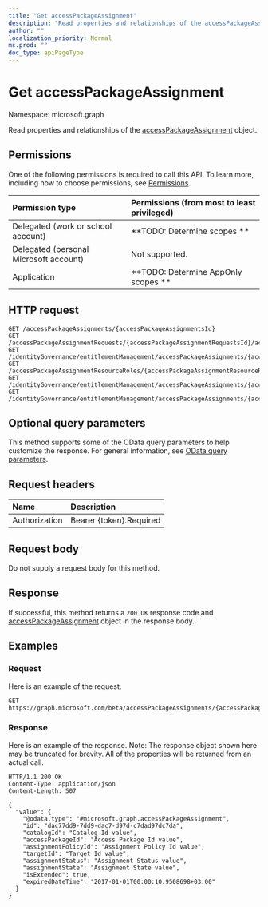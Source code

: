 ```yaml
---
title: "Get accessPackageAssignment"
description: "Read properties and relationships of the accessPackageAssignment object."
author: ""
localization_priority: Normal
ms.prod: ""
doc_type: apiPageType
---
```


# Get accessPackageAssignment

Namespace: microsoft.graph

Read properties and relationships of the [accessPackageAssignment](../resources/accesspackageassignment.md) object.

## Permissions
One of the following permissions is required to call this API. To learn more, including how to choose permissions, see [Permissions](/concepts/permissions-reference.md).

|Permission type|Permissions (from most to least privileged)|
|:---|:---|
|Delegated (work or school account)|**TODO: Determine scopes **|
|Delegated (personal Microsoft account)|Not supported.|
|Application|**TODO: Determine AppOnly scopes **|

## HTTP request
<!-- {
  "blockType": "ignored"
}
-->
``` http
GET /accessPackageAssignments/{accessPackageAssignmentsId}
GET /accessPackageAssignmentRequests/{accessPackageAssignmentRequestsId}/accessPackageAssignment
GET /identityGovernance/entitlementManagement/accessPackageAssignments/{accessPackageAssignmentId}
GET /accessPackageAssignmentResourceRoles/{accessPackageAssignmentResourceRolesId}/accessPackageAssignments/{accessPackageAssignmentId}
GET /identityGovernance/entitlementManagement/accessPackageAssignments/{accessPackageAssignmentId}/accessPackageAssignmentRequests/{accessPackageAssignmentRequestId}/accessPackageAssignment
GET /identityGovernance/entitlementManagement/accessPackageAssignments/{accessPackageAssignmentId}/accessPackageAssignmentResourceRoles/{accessPackageAssignmentResourceRoleId}/accessPackageAssignments/{accessPackageAssignmentId}
```

## Optional query parameters
This method supports some of the OData query parameters to help customize the response. For general information, see [OData query parameters](/graph/query-parameters).

## Request headers
|Name|Description|
|:---|:---|
|Authorization|Bearer {token}.Required|

## Request body
Do not supply a request body for this method.

## Response
If successful, this method returns a `200 OK` response code and [accessPackageAssignment](../resources/accesspackageassignment.md) object in the response body.

## Examples

### Request
Here is an example of the request.
<!-- {
  "blockType": "request",
  "name": "get_accesspackageassignment"
}
-->
``` http
GET https://graph.microsoft.com/beta/accessPackageAssignments/{accessPackageAssignmentsId}
```

### Response
Here is an example of the response. Note: The response object shown here may be truncated for brevity. All of the properties will be returned from an actual call.
<!-- {
  "blockType": "response",
  "truncated": true,
  "@odata.type": "microsoft.graph.accessPackageAssignment"
}
-->
``` http
HTTP/1.1 200 OK
Content-Type: application/json
Content-Length: 507

{
  "value": {
    "@odata.type": "#microsoft.graph.accessPackageAssignment",
    "id": "dac77dd9-7dd9-dac7-d97d-c7dad97dc7da",
    "catalogId": "Catalog Id value",
    "accessPackageId": "Access Package Id value",
    "assignmentPolicyId": "Assignment Policy Id value",
    "targetId": "Target Id value",
    "assignmentStatus": "Assignment Status value",
    "assignmentState": "Assignment State value",
    "isExtended": true,
    "expiredDateTime": "2017-01-01T00:00:10.9508698+03:00"
  }
}
```

